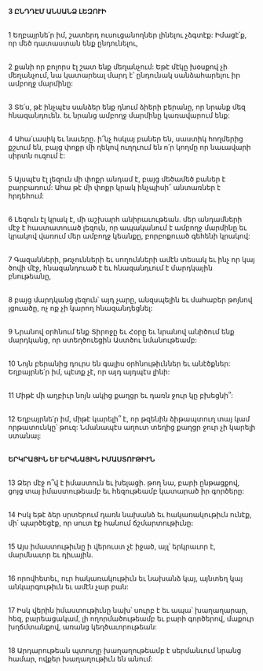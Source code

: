 **3 ԸՆԴԴԷՄ ԱՆՍԱՆՁ ԼԵԶՈՒԻ**

\
1 Եղբայրնե՛ր իմ, շատերդ ուսուցանողներ լինելու չձգտէք: Իմացէ՛ք, որ մեծ դատաստան ենք ընդունելու,

\
2 քանի որ բոլորս էլ շատ ենք մեղանչում: Եթէ մէկը խօսքով չի մեղանչում, նա կատարեալ մարդ է՝ ընդունակ սանձահարելու իր ամբողջ մարմինը:

\
3 Տե՛ս, թէ ինչպէս սանձեր ենք դնում ձիերի բերանը, որ նրանք մեզ հնազանդուեն. եւ նրանց ամբողջ մարմինը կառավարում ենք:

\
4 Ահա՛ւասիկ եւ նաւերը. ի՜նչ հսկայ բաներ են, սաստիկ հողմերից քշւում են, բայց փոքր մի ղեկով ուղղւում են ո՛ր կողմը որ նաւավարի սիրտն ուզում է:

\
5 Այսպէս էլ լեզուն մի փոքր անդամ է, բայց մեծամեծ բաներ է բարբառում: Ահա թէ մի փոքր կրակ ինչպիսի՜ անտառներ է հրդեհում:

\
6 Լեզուն էլ կրակ է, մի աշխարհ անիրաւութեան. մեր անդամների մէջ է հաստատուած լեզուն, որ ապականում է ամբողջ մարմինը եւ կրակով վառում մեր ամբողջ կեանքը, բորբոքուած գեհենի կրակով:

\
7 Գազանների, թռչունների եւ սողունների ամէն տեսակ եւ ինչ որ կայ ծովի մէջ, հնազանդուած է եւ հնազանդւում է մարդկային բնութեանը,

\
8 բայց մարդկանց լեզուն՝ այդ չարը, անզսպելին եւ մահաբեր թոյնով լցուածը, ոչ ոք չի կարող հնազանդեցնել:

\
9 Նրանով օրհնում ենք Տիրոջը եւ Հօրը եւ նրանով անիծում ենք մարդկանց, որ ստեղծուեցին Աստծու նմանութեամբ:

\
10 Նոյն բերանից դուրս են գալիս օրհնութիւններ եւ անէծքներ: Եղբայրնե՛ր իմ, պէտք չէ, որ այդ այդպէս լինի:

\
11 Միթէ մի աղբիւր նոյն ակից քաղցր եւ դառն ջուր կը բխեցնի՞:

\
12 Եղբայրնե՛ր իմ, միթէ կարելի՞ է, որ թզենին ձիթապտուղ տայ կամ որթատունկը՝ թուզ: Նմանապէս աղուտ տեղից քաղցր ջուր չի կարելի ստանալ:

\
**ԵՐԿՐԱՅԻՆ ԵՒ ԵՐԿՆԱՅԻՆ ԻՄԱՍՏՈՒԹԻՒՆ**

\
13 Ձեր մէջ ո՞վ է իմաստուն եւ խելացի. թող նա, բարի ընթացքով, ցոյց տայ իմաստութեամբ եւ հեզութեամբ կատարած իր գործերը:

\
14 Իսկ եթէ ձեր սրտերում դառն նախանձ եւ հակառակութիւն ունէք, մի՛ պարծեցէք, որ սուտ էք հանում ճշմարտութիւնը:

\
15 Այս իմաստութիւնը ի վերուստ չէ իջած, այլ՝ երկրաւոր է, մարմնաւոր եւ դիւային.

\
16 որովհետեւ, ուր հակառակութիւն եւ նախանձ կայ, այնտեղ կայ անկարգութիւն եւ ամէն չար բան:

\
17 Իսկ վերին իմաստութիւնը նախ՝ սուրբ է եւ ապա՝ խաղաղարար, հեզ, բարեացակամ, լի ողորմածութեամբ եւ բարի գործերով, մաքուր խղճմտանքով, առանց կեղծաւորութեան:

\
18 Արդարութեան պտուղը խաղաղութեամբ է սերմանւում նրանց համար, ովքեր խաղաղութիւն են անում:
